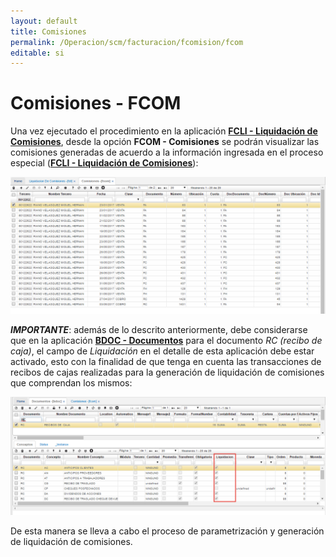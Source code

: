 ```yaml
---
layout: default
title: Comisiones
permalink: /Operacion/scm/facturacion/fcomision/fcom
editable: si
---
```


# Comisiones - FCOM

Una vez ejecutado el procedimiento en la aplicación [**FCLI - Liquidación de Comisiones**](http://docs.oasiscom.com/Operacion/scm/facturacion/fcomision/fcli), desde la opción **FCOM - Comisiones** se podrán visualizar las comisiones generadas de acuerdo a la información ingresada en el proceso especial ([**FCLI - Liquidación de Comisiones**](http://docs.oasiscom.com/Operacion/scm/facturacion/fcomision/fcli)):  

![](liqcomision15.png)

_**IMPORTANTE**_: además de lo descrito anteriormente, debe considerarse que en la aplicación [**BDOC - Documentos**](http://docs.oasiscom.com/Operacion/common/bsistema/bdoc) para el documento _RC (recibo de caja)_, el campo de _Liquidación_ en el detalle de esta aplicación debe estar activado, esto con la finalidad de que tenga en cuenta las transacciones de recibos de cajas realizadas para la generación de liquidación de comisiones que comprendan los mismos:  

![](liqcomision16.png)

De esta manera se lleva a cabo el proceso de parametrización y generación de liquidación de comisiones.  




